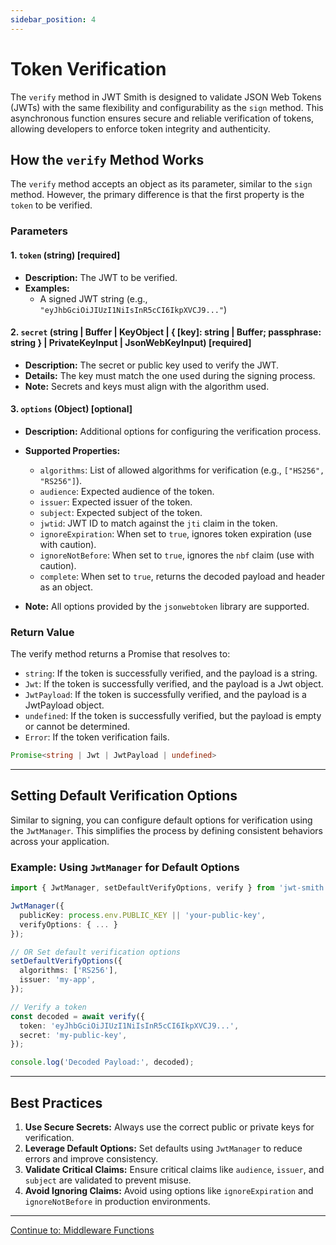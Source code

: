```yaml
---
sidebar_position: 4
---
```


# Token Verification

The `verify` method in JWT Smith is designed to validate JSON Web Tokens (JWTs) with the same flexibility and configurability as the `sign` method. This asynchronous function ensures secure and reliable verification of tokens, allowing developers to enforce token integrity and authenticity.

## How the `verify` Method Works

The `verify` method accepts an object as its parameter, similar to the `sign` method. However, the primary difference is that the first property is the `token` to be verified.

### Parameters

#### 1. `token` (string) [required]

- **Description:** The JWT to be verified.
- **Examples:**
  - A signed JWT string (e.g., `"eyJhbGciOiJIUzI1NiIsInR5cCI6IkpXVCJ9..."`)

#### 2. `secret` (string | Buffer | KeyObject | \{ \[key\]: string | Buffer; passphrase: string \} | PrivateKeyInput | JsonWebKeyInput) [required]

- **Description:** The secret or public key used to verify the JWT.
- **Details:** The key must match the one used during the signing process.
- **Note:** Secrets and keys must align with the algorithm used.

#### 3. `options` (Object) [optional]

- **Description:** Additional options for configuring the verification process.

- **Supported Properties:**

  - `algorithms`: List of allowed algorithms for verification (e.g., `["HS256", "RS256"]`).
  - `audience`: Expected audience of the token.
  - `issuer`: Expected issuer of the token.
  - `subject`: Expected subject of the token.
  - `jwtid`: JWT ID to match against the `jti` claim in the token.
  - `ignoreExpiration`: When set to `true`, ignores token expiration (use with caution).
  - `ignoreNotBefore`: When set to `true`, ignores the `nbf` claim (use with caution).
  - `complete`: When set to `true`, returns the decoded payload and header as an object.

- **Note:** All options provided by the `jsonwebtoken` library are supported.

### Return Value

The verify method returns a Promise that resolves to:

- `string`: If the token is successfully verified, and the payload is a string.
- `Jwt`: If the token is successfully verified, and the payload is a Jwt object.
- `JwtPayload`: If the token is successfully verified, and the payload is a JwtPayload object.
- `undefined`: If the token is successfully verified, but the payload is empty or cannot be determined.
- `Error`: If the token verification fails.

```typescript
Promise<string | Jwt | JwtPayload | undefined>
```

---

## Setting Default Verification Options

Similar to signing, you can configure default options for verification using the `JwtManager`. This simplifies the process by defining consistent behaviors across your application.

### Example: Using `JwtManager` for Default Options

```typescript
import { JwtManager, setDefaultVerifyOptions, verify } from 'jwt-smith';

JwtManager({
  publicKey: process.env.PUBLIC_KEY || 'your-public-key',
  verifyOptions: { ... }
});

// OR Set default verification options
setDefaultVerifyOptions({
  algorithms: ['RS256'],
  issuer: 'my-app',
});

// Verify a token
const decoded = await verify({
  token: 'eyJhbGciOiJIUzI1NiIsInR5cCI6IkpXVCJ9...',
  secret: 'my-public-key',
});

console.log('Decoded Payload:', decoded);
```

---

## Best Practices

1. **Use Secure Secrets:** Always use the correct public or private keys for verification.
2. **Leverage Default Options:** Set defaults using `JwtManager` to reduce errors and improve consistency.
3. **Validate Critical Claims:** Ensure critical claims like `audience`, `issuer`, and `subject` are validated to prevent misuse.
4. **Avoid Ignoring Claims:** Avoid using options like `ignoreExpiration` and `ignoreNotBefore` in production environments.

---

[Continue to: Middleware Functions](middleware-functions.md)

